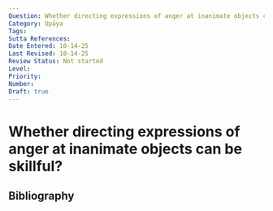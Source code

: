 ```yaml
---
Question: Whether directing expressions of anger at inanimate objects can be skillful?
Category: Upāya
Tags: 
Sutta References: 
Date Entered: 10-14-25
Last Revised: 10-14-25
Review Status: Not started
Level: 
Priority: 
Number: 
Draft: true
---
```


# Whether directing expressions of anger at inanimate objects can be skillful?

## Bibliography

<!-- 

Notes:



-->